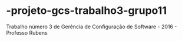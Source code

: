 # -projeto-gcs-trabalho3-grupo11
Trabalho número 3 de Gerência de Configuração de Software - 2016 - Professo Rubens
